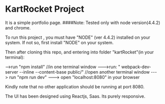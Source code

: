 
# KartRocket Project

It is a simple portfolio page.
####Note: Tested only with node version(4.4.2) and chrome.

To run this project , you must have "NODE" (ver 4.4.2) installed on your system. If not so, first install "NODE" on your system.

Then after cloning this repo, and entering into folder "kartRocket"(in your terminal):

-->run "npm install" //in one terminal window --->run: " webpack-dev-server --inline --content-base public/" 
//open another terminal window ---> run "npm run dev" ---> open "localhost:8080" in your browser

Kindly note that no other application should be running at port 8080.

The UI has been designed using Reactjs, Saas. Its purely responsive.
